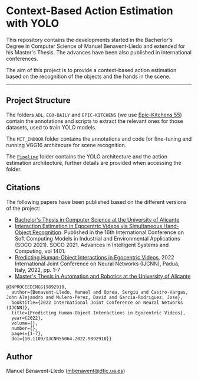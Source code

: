 # Context-Based Action Estimation with YOLO

This repository contains the developments started in the Bacherlor's Degree in Computer Science of Manuel Benavent-Lledo and extended for his Master's Thesis. The advances have been also published in international conferences.

The aim of this project is to provide a context-based action estimation based on the recognition of the objects and the hands in the scene.

---

## Project Structure

The folders `ADL`, `EGO-DAILY` and `EPIC-KITCHENS` (we use [Epic-Kitchens 55](https://github.com/epic-kitchens/epic-kitchens-55-annotations)) contain the annotations and scripts to extract the relevant ones for those datasets, used to train YOLO models.

The `MIT_INDOOR` folder contains the annotations and code for fine-tuning and running VGG16 architecure for scene recognition.

The [`Pipeline`](Pipeline) folder contains the YOLO architecture and the action estimation architecture, further details are provided when accessing the folder.

## Citations

The following papers have been published based on the different versions of the project:

- [Bachelor's Thesis in Computer Science at the University of Alicante](http://hdl.handle.net/10045/116138)
- [Interaction Estimation in Egocentric Videos via Simultaneous Hand-Object Recognition](https://doi.org/10.1007/978-3-030-87869-6_42). Published in the 16th International Conference on Soft Computing Models in Industrial and Environmental Applications (SOCO 2021). SOCO 2021. Advances in Intelligent Systems and Computing, vol 1401.
- [Predicting Human-Object Interactions in Egocentric Videos](https://doi.org/10.1109/IJCNN55064.2022.9892910), 2022 International Joint Conference on Neural Networks (IJCNN), Padua, Italy, 2022, pp. 1-7
- [Master's Thesis in Automation and Robotics at the University of Alicante](http://hdl.handle.net/10045/125585)

```
@INPROCEEDINGS{9892910,
  author={Benavent-Lledo, Manuel and Oprea, Sergiu and Castro-Vargas, John Alejandro and Mulero-Perez, David and Garcia-Rodriguez, Jose},
  booktitle={2022 International Joint Conference on Neural Networks (IJCNN)}, 
  title={Predicting Human-Object Interactions in Egocentric Videos}, 
  year={2022},
  volume={},
  number={},
  pages={1-7},
  doi={10.1109/IJCNN55064.2022.9892910}}
```

## Author

Manuel Benavent-Lledo ([mbenavent@dtic.ua.es](mailto:mbenavent@dtic.ua.es))